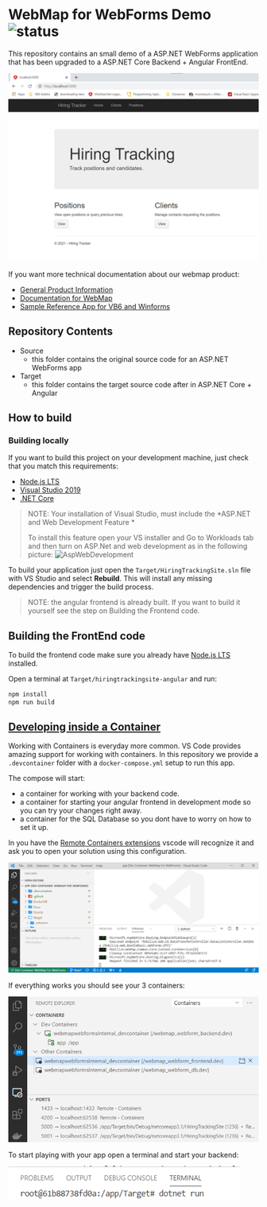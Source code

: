 # WebMap for WebForms Demo ![status](https://github.com/MobilizeNet/WebFormsMigrationDemo/actions/workflows/ci.yaml/badge.svg)

This repository contains an small demo of a ASP.NET WebForms application that has been 
upgraded to a ASP.NET Core Backend + Angular FrontEnd.

![](./Docs/Screenshot_MainScreen.png)

If you want more technical documentation about our webmap product:
- [General Product Information](https://www.mobilize.net/products/app-migrations/webmap/)
- [Documentation for WebMap](https://docs.mobilize.net/webmap/)
 - [Sample Reference App for VB6 and Winforms](https://github.com/MobilizeNet/SKS)

## Repository Contents

- Source
    - this folder contains the original source code for an ASP.NET WebForms app
- Target
    - this folder contains the target source code after in ASP.NET Core + Angular

## How to build

### Building locally

If you want to build this project on your development machine, just check that you match this requirements:

* [Node.js LTS](https://nodejs.org/en/download/)
* [Visual Studio 2019](https://visualstudio.microsoft.com/downloads/)
* [.NET Core](https://dotnet.microsoft.com/download)

> NOTE: Your installation of Visual Studio, must include the *ASP.NET and Web Development Feature *
>
> To install this feature open your VS installer and Go to Workloads tab and then turn on ASP.Net and web development as in the following picture: 
![AspWebDevelopment](https://gblobscdn.gitbook.com/assets%2F-MEOm98BbzqckTUoLpXN%2F-MObjz9M3Gd4Q3oDTVfk%2F-MOfsymyfLvuUJarfQAA%2Fimage.png?alt=media&token=67fbfe2d-b5f9-4c78-b24b-51d5800053af)

To build your application just open the `Target/HiringTrackingSite.sln` file with VS Studio and select **Rebuild**. This will install any missing dependencies and trigger the build process.

> NOTE: the angular frontend is already built. If you want to build it yourself see the step on Building the Frontend code.


## Building the FrontEnd code

To build the frontend code make sure you already have [Node.js LTS](https://nodejs.org/en/download/) installed.

Open a terminal at `Target/hiringtrackingsite-angular` and run:
```
npm install
npm run build
```

## [Developing inside a Container](https://code.visualstudio.com/docs/remote/containers)

Working with Containers is everyday more common. 
VS Code provides amazing support for working with containers. In this repository we provide a `.devcontainer` folder with a `docker-compose.yml` setup to run this app.

The compose will start:
* a container for working with your backend code.
* a container for starting your angular frontend in development mode so you can try your changes right away.
* a container for the SQL Database so you dont have to worry on how to set it up.

In you have the [Remote Containers extensions](https://marketplace.visualstudio.com/items?itemName=ms-vscode-remote.remote-containers) vscode will recognize it and ask you to open your solution using this configuration.

![VSCode using DevContainers](./Docs/AppInDevContainers.png)

If everything works you should see your 3 containers:

![Containers](./Docs/Containers.png)

To start playing with your app open a terminal and start your backend:

![Terminal](./Docs/DevContainer_StartInTerminal.png)



